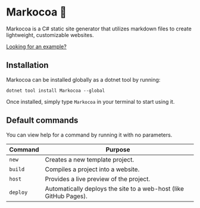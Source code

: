 # Markocoa 🍫
Markocoa is a C# static site generator that utilizes markdown files to create lightweight, customizable websites.

[Looking for an example?](https://www.tweety-lab.dev/)

## Installation
Markocoa can be installed globally as a dotnet tool by running:

```terminal
dotnet tool install Markocoa --global
```

Once installed, simply type `Markocoa` in your terminal to start using it.

## Default commands
You can view help for a command by running it with no parameters.

| Command    | Purpose |
|------------|-----|
| `new`      | Creates a new template project.  |
| `build`        | Compiles a project into a website. |
| `host`        | Provides a live preview of the project. |
| `deploy`        | Automatically deploys the site to a web-host (like GitHub Pages). |

